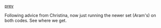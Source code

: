 [prev](B-parking/Tue_Apr_11_2023)

Following advice from Christina, now just running the newer set (Aram's) on both codes. See where we get.
